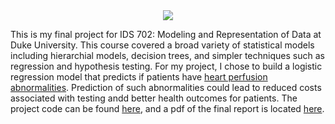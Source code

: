 <div style="text-align:center"><img src="https://www.hopkinsmedicine.org/-/media/images/health/2_-treatment/cardiovascular/getimage2.ashx?h=327&la=en&mh=360&mw=520&w=520&hash=D28C9D2D041DFFBC058C14BBB47A0EEE4D4A18E0" /></div>

This is my final project for IDS 702: Modeling and Representation of Data at Duke University. This course covered a broad variety of statistical models including hierarchial models, decision trees, and simpler techniques such as regression and hypothesis testing. For my project, I chose to build a logistic regression model that predicts if patients have [heart perfusion abnormalities](https://www.hopkinsmedicine.org/health/treatment-tests-and-therapies/myocardial-perfusion-scan-stress). Prediction of such abnormalities could lead to reduced costs associated with testing andd better health outcomes for patients. The project code can be found [here](https://github.com/joekrinke15/Predicting-Abnormal-Heart-Perfusion/blob/master/Predicting%20Perfusion.Rmd), and a pdf of the final report is located [here](https://github.com/joekrinke15/Predicting-Abnormal-Heart-Perfusion/blob/master/Predicting-Perfusion-Final.pdf).
